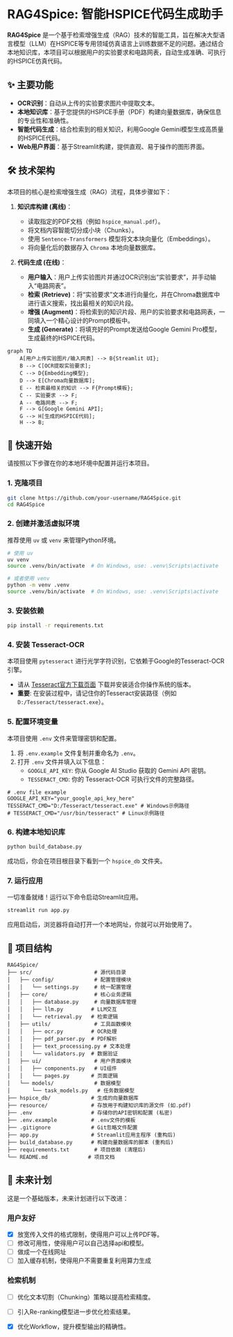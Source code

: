 
# RAG4Spice: 智能HSPICE代码生成助手
**RAG4Spice** 是一个基于检索增强生成（RAG）技术的智能工具，旨在解决大型语言模型（LLM）在HSPICE等专用领域仿真语言上训练数据不足的问题。通过结合本地知识库，本项目可以根据用户的实验要求和电路网表，自动生成准确、可执行的HSPICE仿真代码。

## ✨ 主要功能

*   **OCR识别**：自动从上传的实验要求图片中提取文本。
*   **本地知识库**：基于您提供的HSPICE手册（PDF）构建向量数据库，确保信息的专业性和准确性。
*   **智能代码生成**：结合检索到的相关知识，利用Google Gemini模型生成高质量的HSPICE代码。
*   **Web用户界面**：基于Streamlit构建，提供直观、易于操作的图形界面。

## 🛠️ 技术架构

本项目的核心是检索增强生成（RAG）流程，具体步骤如下：

1.  **知识库构建 (离线)**：
    *   读取指定的PDF文档（例如 `hspice_manual.pdf`）。
    *   将文档内容智能切分成小块（Chunks）。
    *   使用 `Sentence-Transformers` 模型将文本块向量化（Embeddings）。
    *   将向量化后的数据存入 `Chroma` 本地向量数据库。

2.  **代码生成 (在线)**：
    *   **用户输入**：用户上传实验图片并通过OCR识别出“实验要求”，并手动输入“电路网表”。
    *   **检索 (Retrieve)**：将“实验要求”文本进行向量化，并在Chroma数据库中进行语义搜索，找出最相关的知识片段。
    *   **增强 (Augment)**：将检索到的知识片段、用户的实验要求和电路网表，一同填入一个精心设计的Prompt模板中。
    *   **生成 (Generate)**：将填充好的Prompt发送给Google Gemini Pro模型，生成最终的HSPICE代码。

```mermaid
graph TD
    A[用户上传实验图片/输入网表] --> B{Streamlit UI};
    B --> C[OCR提取实验要求];
    C --> D{Embedding模型};
    D --> E[Chroma向量数据库];
    E -- 检索最相关的知识 --> F{Prompt模板};
    C -- 实验要求 --> F;
    A -- 电路网表 --> F;
    F --> G[Google Gemini API];
    G --> H[生成的HSPICE代码];
    H --> B;
```

## 🚀 快速开始

请按照以下步骤在你的本地环境中配置并运行本项目。

### 1. 克隆项目
```bash
git clone https://github.com/your-username/RAG4Spice.git
cd RAG4Spice
```

### 2. 创建并激活虚拟环境
推荐使用 `uv` 或 `venv` 来管理Python环境。
```bash
# 使用 uv
uv venv
source .venv/bin/activate  # On Windows, use: .venv\Scripts\activate

# 或者使用 venv
python -m venv .venv
source .venv/bin/activate  # On Windows, use: .venv\Scripts\activate
```

### 3. 安装依赖
```bash
pip install -r requirements.txt
```

### 4. 安装 Tesseract-OCR
本项目使用 `pytesseract` 进行光学字符识别，它依赖于Google的Tesseract-OCR引擎。
*   请从 [Tesseract官方下载页面](https://github.com/UB-Mannheim/tesseract/wiki) 下载并安装适合你操作系统的版本。
*   **重要**: 在安装过程中，请记住你的Tesseract安装路径（例如 `D:/Tesseract/tesseract.exe`）。

### 5. 配置环境变量
本项目使用 `.env` 文件来管理密钥和配置。
1.  将 `.env.example` 文件复制并重命名为 `.env`。
2.  打开 `.env` 文件并填入以下信息：
    *   `GOOGLE_API_KEY`: 你从 Google AI Studio 获取的 Gemini API 密钥。
    *   `TESSERACT_CMD`: 你的 Tesseract-OCR 可执行文件的完整路径。

```dotenv
# .env file example
GOOGLE_API_KEY="your_google_api_key_here"
TESSERACT_CMD="D:/Tesseract/tesseract.exe" # Windows示例路径
# TESSERACT_CMD="/usr/bin/tesseract" # Linux示例路径
```

### 6. 构建本地知识库
```bash
python build_database.py
```
成功后，你会在项目根目录下看到一个 `hspice_db` 文件夹。

### 7. 运行应用
一切准备就绪！运行以下命令启动Streamlit应用。
```bash
streamlit run app.py
```
应用启动后，浏览器将自动打开一个本地网址，你就可以开始使用了。

## 📁 项目结构

```
RAG4Spice/
├── src/                    # 源代码目录
│   ├── config/             # 配置管理模块
│   │   └── settings.py     # 统一配置管理
│   ├── core/               # 核心业务逻辑
│   │   ├── database.py     # 向量数据库管理
│   │   ├── llm.py         # LLM交互
│   │   └── retrieval.py   # 检索逻辑
│   ├── utils/              # 工具函数模块
│   │   ├── ocr.py         # OCR处理
│   │   ├── pdf_parser.py  # PDF解析
│   │   ├── text_processing.py # 文本处理
│   │   └── validators.py  # 数据验证
│   ├── ui/                 # 用户界面模块
│   │   ├── components.py   # UI组件
│   │   └── pages.py       # 页面逻辑
│   └── models/             # 数据模型
│       └── task_models.py   # 任务数据模型
├── hspice_db/             # 生成的向量数据库
├── resource/              # 存放用于构建知识库的源文件 (如.pdf)
├── .env                   # 存储你的API密钥和配置 (私密)
├── .env.example           # .env文件的模板
├── .gitignore             # Git忽略文件配置
├── app.py                 # Streamlit应用主程序 (重构后)
├── build_database.py      # 构建向量数据库的脚本 (重构后)
├── requirements.txt        # 项目依赖 (清理后)
└── README.md             # 项目文档
```


## 🔮 未来计划
这是一个基础版本，未来计划进行以下改进：
### 用户友好
*   [x] 放宽传入文件的格式限制，使得用户可以上传PDF等。
*   [ ] 修改可用性，使得用户可以自己选择api和模型。
*   [ ] 做成一个在线网址
*   [ ] 加入缓存机制，使得用户不需要重复利用算力生成
### 检索机制
*   [ ] 优化文本切割（Chunking）策略以提高检索精度。
*   [ ] 引入Re-ranking模型进一步优化检索结果。
*   [x] 优化Workflow，提升模型输出的精确性。




